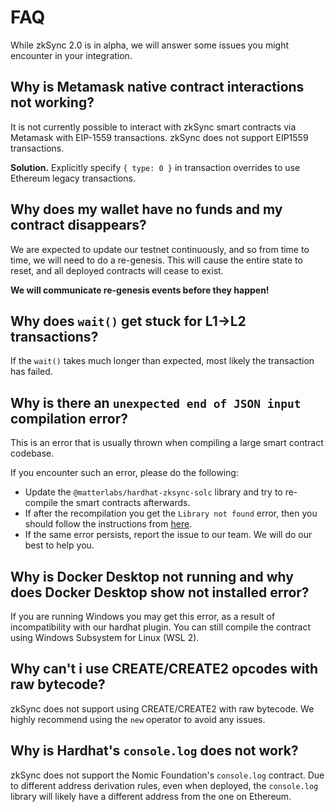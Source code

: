# FAQ

While zkSync 2.0 is in alpha, we will answer some issues you might encounter in your integration.


## Why is Metamask native contract interactions not working?

It is not currently possible to interact with zkSync smart contracts via Metamask with EIP-1559 transactions. zkSync does not support EIP1559 transactions.

**Solution.** Explicitly specify `{ type: 0 }` in transaction overrides to use Ethereum legacy transactions.

## Why does my wallet have no funds and my contract disappears?

We are expected to update our testnet continuously, and so from time to time, we will need to do a re-genesis. This will cause the entire state to reset, and all deployed contracts will cease to exist.

**We will communicate re-genesis events before they happen!**

## Why does `wait()` get stuck for L1->L2 transactions?

If the `wait()` takes much longer than expected, most likely the transaction has failed.

## Why is there an `unexpected end of JSON input` compilation error?

This is an error that is usually thrown when compiling a large smart contract codebase.

If you encounter such an error, please do the following:

- Update the `@matterlabs/hardhat-zksync-solc` library and try to re-compile the smart contracts afterwards.
- If after the recompilation you get the `Library not found` error, then you should follow the instructions from [here](../../api/hardhat/compiling-libraries.md).
- If the same error persists, report the issue to our team. We will do our best to help you.

## Why is Docker Desktop not running and why does Docker Desktop show not installed error?

If you are running Windows you may get this error, as a result of incompatibility with our hardhat plugin.
You can still compile the contract using Windows Subsystem for Linux (WSL 2).

## Why can't i use CREATE/CREATE2 opcodes with raw bytecode?

zkSync does not support using CREATE/CREATE2 with raw bytecode. We highly recommend using the `new` operator to avoid any issues.

## Why is Hardhat's `console.log` does not work?

zkSync does not support the Nomic Foundation's `console.log` contract. Due to different address derivation rules, even when deployed, the `console.log` library will likely have a different address from the one on Ethereum.


<!---

## Metamask native transfers not working

It is not currently possible to transfer ERC-20 tokens inside the Metamask interface.

**Solution.** For now, transfers inside zkSync you should be done via the [zkSync Wallet](https://portal.zksync.io) dApp.


## Transfers with the _entire_ token balance fail

If you try to transfer the entire balance of a token, which is also the token you pay the fee with, the transaction fails. The reason is that we don’t deduct the fee before setting the amount to be transferred.

**Solution.** Keep aside a small a amount to cover the fee.

## Errors before sending a transaction

Similar to above, in cases where the fee should be deducted from the token amount, you may get an error if estimate_gas returns an error.

**Solution.** As above, make sure to keep aside a small amount to cover the fee.

## My contract does not compile, due to an error with “cyclic dependencies”

Unfortunately, some contracts have trouble to compile with our hardhat plugin. This is due to the contracts importing external dependencies. This happens to a small number of projects. We are currently working on resolving this issue.

## My transaction is not shown on the block explorer

Currently, the block explorer does not index the latest produced block. As long as a new block is not produced after the block that contains your transaction, it won't appear
on the block explorer.

**Solution.** You can make a simple transfer (or any other transaction) to make the system produce a new block. The previous block would then appear, including your transaction.
Note that if you know the tx id, you can use our wallet to see its status.
--->

